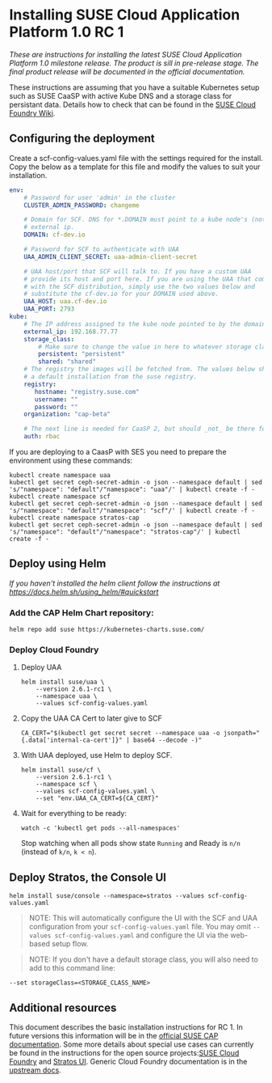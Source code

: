 # Installing SUSE Cloud Application Platform 1.0 RC 1

*These are instructions for installing the latest SUSE Cloud Application Platform 1.0 milestone release. The product is sill in pre-release stage. The final product release will be documented in the official documentation.*

These instructions are assuming that you have a suitable Kubernetes setup such as SUSE CaaSP with active Kube DNS and a storage class for persistant data. Details how to check that can be found in the [SUSE Cloud Foundry Wiki](https://github.com/SUSE/scf/wiki/How-to-Install-SCF#requirements-for-kubernetes).

## Configuring the deployment

Create a scf-config-values.yaml file with the settings required for the install. Copy the below as a template for this file and modify the values to suit your installation.

```yaml
env:
    # Password for user 'admin' in the cluster
    CLUSTER_ADMIN_PASSWORD: changeme

    # Domain for SCF. DNS for *.DOMAIN must point to a kube node's (not master)
    # external ip.
    DOMAIN: cf-dev.io

    # Password for SCF to authenticate with UAA
    UAA_ADMIN_CLIENT_SECRET: uaa-admin-client-secret

    # UAA host/port that SCF will talk to. If you have a custom UAA
    # provide its host and port here. If you are using the UAA that comes
    # with the SCF distribution, simply use the two values below and
    # substitute the cf-dev.io for your DOMAIN used above.
    UAA_HOST: uaa.cf-dev.io
    UAA_PORT: 2793
kube:
    # The IP address assigned to the kube node pointed to by the domain.
    external_ip: 192.168.77.77
    storage_class:
        # Make sure to change the value in here to whatever storage class you use
        persistent: "persistent"
        shared: "shared"
    # The registry the images will be fetched from. The values below should work for
    # a default installation from the suse registry.
    registry:
       hostname: "registry.suse.com"
       username: ""
       password: ""
    organization: "cap-beta"

    # The next line is needed for CaaSP 2, but should _not_ be there for CaaSP 1
    auth: rbac
```

If you are deploying to a CaasP with SES you need to prepare the environment using these commands:

```
kubectl create namespace uaa
kubectl get secret ceph-secret-admin -o json --namespace default | sed 's/"namespace": "default"/"namespace": "uaa"/' | kubectl create -f -
kubectl create namespace scf
kubectl get secret ceph-secret-admin -o json --namespace default | sed 's/"namespace": "default"/"namespace": "scf"/' | kubectl create -f -
kubectl create namespace stratos-cap
kubectl get secret ceph-secret-admin -o json --namespace default | sed 's/"namespace": "default"/"namespace": "stratos-cap"/' | kubectl create -f -
```

## Deploy using Helm

*If you haven't installed the helm client follow the instructions at https://docs.helm.sh/using_helm/#quickstart*

### Add the CAP Helm Chart repository:

```
helm repo add suse https://kubernetes-charts.suse.com/
```

### Deploy Cloud Foundry

1. Deploy UAA

    ```
    helm install suse/uaa \
        --version 2.6.1-rc1 \
        --namespace uaa \
        --values scf-config-values.yaml
    ```

1. Copy the UAA CA Cert to later give to SCF

    ```
    CA_CERT="$(kubectl get secret secret --namespace uaa -o jsonpath="{.data['internal-ca-cert']}" | base64 --decode -)"
    ```

1. With UAA deployed, use Helm to deploy SCF.

    ```
    helm install suse/cf \
        --version 2.6.1-rc1 \
        --namespace scf \
        --values scf-config-values.yaml \
        --set "env.UAA_CA_CERT=${CA_CERT}"
    ```

1. Wait for everything to be ready:

    ```
    watch -c 'kubectl get pods --all-namespaces'
    ```

    Stop watching when all pods show state `Running` and Ready is `n/n` (instead of `k/n`, `k < n`).

## Deploy Stratos, the Console UI

```
helm install suse/console --namespace=stratos --values scf-config-values.yaml
```
> NOTE: This will automatically configure the UI with the SCF and UAA configuration from your `scf-config-values.yaml` file. You may omit `--values scf-config-values.yaml` and configure the UI via the web-based setup flow.

> NOTE: If you don't have a default storage class, you will also need to add to this command line:

```
--set storageClass=<STORAGE_CLASS_NAME>
```

## Additional resources

This document describes the basic installation instructions for RC 1. In future versions this information will be in the [official SUSE CAP documentation](http://docserv.suse.de/documents/#CAP_1). Some more details about special use cases can currently be found in the instructions for the open source projects:[SUSE Cloud Foundry](https://github.com/SUSE/scf/wiki/How-to-Install-SCF) and [Stratos UI](https://github.com/SUSE/stratos-ui/tree/master/deploy/kubernetes). Generic Cloud Foundry documentation is in the [upstream docs](https://docs.cloudfoundry.org).
